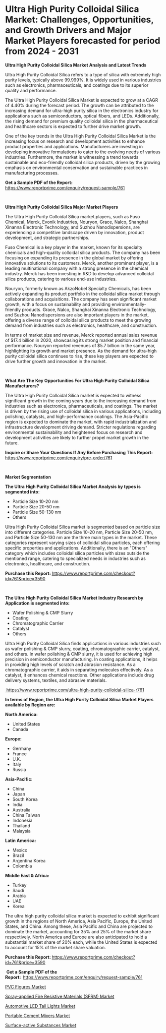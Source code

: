 <p><h1>Ultra High Purity Colloidal Silica Market: Challenges, Opportunities, and Growth Drivers and Major Market Players forecasted for period from 2024 - 2031</h1></p><p><strong>Ultra High Purity Colloidal Silica Market Analysis and Latest Trends</strong></p>
<p><p>Ultra High Purity Colloidal Silica refers to a type of silica with extremely high purity levels, typically above 99.999%. It is widely used in various industries such as electronics, pharmaceuticals, and coatings due to its superior quality and performance.</p><p>The Ultra High Purity Colloidal Silica Market is expected to grow at a CAGR of 4.40% during the forecast period. The growth can be attributed to the increasing demand for ultra-high purity silica in the electronics industry for applications such as semiconductors, optical fibers, and LEDs. Additionally, the rising demand for premium quality colloidal silica in the pharmaceutical and healthcare sectors is expected to further drive market growth.</p><p>One of the key trends in the Ultra High Purity Colloidal Silica Market is the increasing focus on research and development activities to enhance product properties and applications. Manufacturers are investing in developing innovative formulations to cater to the evolving needs of various industries. Furthermore, the market is witnessing a trend towards sustainable and eco-friendly colloidal silica products, driven by the growing emphasis on environmental conservation and sustainable practices in manufacturing processes.</p></p>
<p><strong>Get a Sample PDF of the Report:&nbsp;</strong> <a href="https://www.reportprime.com/enquiry/request-sample/761">https://www.reportprime.com/enquiry/request-sample/761</a></p>
<p>&nbsp;</p>
<p><strong>Ultra High Purity Colloidal Silica Major Market Players</strong></p>
<p><p>The Ultra High Purity Colloidal Silica market players, such as Fuso Chemical, Merck, Evonik Industries, Nouryon, Grace, Nalco, Shanghai Xinanna Electronic Technology, and Suzhou Nanodispersions, are experiencing a competitive landscape driven by innovation, product development, and strategic partnerships. </p><p>Fuso Chemical is a key player in the market, known for its specialty chemicals and high-quality colloidal silica products. The company has been focusing on expanding its presence in the global market by offering innovative solutions to its customers. Merck, another prominent player, is a leading multinational company with a strong presence in the chemical industry. Merck has been investing in R&D to develop advanced colloidal silica products, catering to various end-use industries.</p><p>Nouryon, formerly known as AkzoNobel Specialty Chemicals, has been actively expanding its product portfolio in the colloidal silica market through collaborations and acquisitions. The company has seen significant market growth, with a focus on sustainability and providing environmentally-friendly products. Grace, Nalco, Shanghai Xinanna Electronic Technology, and Suzhou Nanodispersions are also important players in the market, offering a diverse range of colloidal silica products to meet the growing demand from industries such as electronics, healthcare, and construction.</p><p>In terms of market size and revenue, Merck reported annual sales revenue of $17.4 billion in 2020, showcasing its strong market position and financial performance. Nouryon reported revenues of $5.7 billion in the same year, highlighting its growth and market presence. As the demand for ultra-high purity colloidal silica continues to rise, these key players are expected to drive further growth and innovation in the market.</p></p>
<p>&nbsp;</p>
<p><strong>What Are The Key Opportunities For Ultra High Purity Colloidal Silica Manufacturers?</strong></p>
<p><p>The Ultra High Purity Colloidal Silica market is expected to witness significant growth in the coming years due to the increasing demand from industries such as electronics, pharmaceuticals, and coatings. The market is driven by the rising use of colloidal silica in various applications, including polishing, catalysts, and high-performance coatings. The Asia-Pacific region is expected to dominate the market, with rapid industrialization and infrastructure development driving demand. Stricter regulations regarding environmental sustainability and heightened focus on research and development activities are likely to further propel market growth in the future.</p></p>
<p><strong>Inquire or Share Your Questions If Any Before Purchasing This Report:</strong> <a href="https://www.reportprime.com/enquiry/pre-order/761">https://www.reportprime.com/enquiry/pre-order/761</a></p>
<p>&nbsp;</p>
<p><strong>Market Segmentation</strong></p>
<p><strong>The Ultra High Purity Colloidal Silica Market Analysis by types is segmented into:</strong></p>
<p><ul><li>Particle Size 10-20 nm</li><li>Particle Size 20-50 nm</li><li>Particle Size 50-130 nm</li><li>Others</li></ul></p>
<p><p>Ultra High Purity Colloidal Silica market is segmented based on particle size into different categories. Particle Size 10-20 nm, Particle Size 20-50 nm, and Particle Size 50-130 nm are the three main types in the market. These categories represent varying sizes of colloidal silica particles, each offering specific properties and applications. Additionally, there is an "Others" category which includes colloidal silica particles with sizes outside the mentioned range, catering to specialized needs in industries such as electronics, healthcare, and construction.</p></p>
<p><strong>Purchase this Report:&nbsp;</strong><a href="https://www.reportprime.com/checkout?id=761&price=3590">https://www.reportprime.com/checkout?id=761&price=3590</a></p>
<p>&nbsp;</p>
<p><strong>The Ultra High Purity Colloidal Silica Market Industry Research by Application is segmented into:</strong></p>
<p><ul><li>Wafer Polishing & CMP Slurry</li><li>Coating</li><li>Chromatographic Carrier</li><li>Catalyst</li><li>Others</li></ul></p>
<p><p>Ultra High Purity Colloidal Silica finds applications in various industries such as wafer polishing & CMP slurry, coating, chromatographic carrier, catalyst, and others. In wafer polishing & CMP slurry, it is used for achieving high precision in semiconductor manufacturing. In coating applications, it helps in providing high levels of scratch and abrasion resistance. As a chromatographic carrier, it aids in separating molecules effectively. As a catalyst, it enhances chemical reactions. Other applications include drug delivery systems, textiles, and abrasive materials.</p></p>
<p><a href="https://www.reportprime.com/ultra-high-purity-colloidal-silica-r761">&nbsp;https://www.reportprime.com/ultra-high-purity-colloidal-silica-r761</a></p>
<p><strong>In terms of Region, the Ultra High Purity Colloidal Silica Market Players available by Region are:</strong></p>
<p>
    <p> <strong> North America: </strong>
        <ul>
            <li>United States</li>
            <li>Canada</li>
        </ul>
        </p> 
    <p> <strong> Europe: </strong>
        <ul>
            <li>Germany</li>
            <li>France</li>
            <li>U.K.</li>
            <li>Italy</li>
            <li>Russia</li>
        </ul>
        </p> 
    <p> <strong> Asia-Pacific: </strong>
        <ul>
            <li>China</li>
            <li>Japan</li>
            <li>South Korea</li>
            <li>India</li>
            <li>Australia</li>
            <li>China Taiwan</li>
            <li>Indonesia</li>
            <li>Thailand</li>
            <li>Malaysia</li>
        </ul>
        </p> 
    <p> <strong> Latin America: </strong>
        <ul>
            <li>Mexico</li>
            <li>Brazil</li>
            <li>Argentina Korea</li>
            <li>Colombia</li>
        </ul>
        </p> 
    <p> <strong> Middle East & Africa: </strong>
        <ul>
            <li>Turkey</li>
            <li>Saudi</li>
            <li>Arabia</li>
            <li>UAE</li>
            <li>Korea</li>
        </ul>
    </p>
    </p>
<p><p>The ultra high purity colloidal silica market is expected to exhibit significant growth in the regions of North America, Asia Pacific, Europe, the United States, and China. Among these, Asia Pacific and China are projected to dominate the market, accounting for 35% and 25% of the market share respectively. North America and Europe are also anticipated to hold a substantial market share of 20% each, while the United States is expected to account for 15% of the market share valuation.</p></p>
<p><strong>Purchase this Report: </strong><a href="https://www.reportprime.com/checkout?id=761&price=3590">https://www.reportprime.com/checkout?id=761&price=3590</a></p>
<p>&nbsp;<strong>Get a Sample PDF of the Report:&nbsp;&nbsp;</strong><a href="https://www.reportprime.com/enquiry/request-sample/761">https://www.reportprime.com/enquiry/request-sample/761</a></p>
<p><strong></strong></p>
<p><p><a href="https://issuu.com/reportprime-2/docs/pvc-figures-market-size-2030.pptx">PVC Figures Market</a></p><p><a href="https://github.com/shotows/Market-Research-Report-List-2/blob/main/spray-applied-fire-resistive-materials-sfrm-market.md">Spray-applied Fire Resistive Materials (SFRM) Market</a></p><p><a href="https://www.linkedin.com/pulse/automotive-led-tail-lights-market-comprehensive-report-its-elqre">Automotive LED Tail Lights Market</a></p><p><a href="https://www.linkedin.com/pulse/decoding-portable-cement-mixers-market-metrics-share-trends-fjtbe">Portable Cement Mixers Market</a></p><p><a href="https://github.com/Sinjinluong3e0awx2m195k76/Market-Research-Report-List-2/blob/main/surface-active-substances-market.md">Surface-active Substances Market</a></p></p>